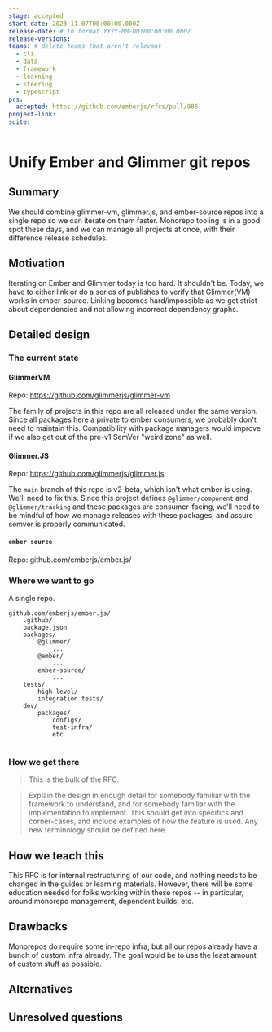 ```yaml
---
stage: accepted
start-date: 2023-11-07T00:00:00.000Z
release-date: # In format YYYY-MM-DDT00:00:00.000Z
release-versions:
teams: # delete teams that aren't relevant
  - cli
  - data
  - framework
  - learning
  - steering
  - typescript
prs:
  accepted: https://github.com/emberjs/rfcs/pull/986
project-link:
suite: 
---
```


<!--- 
Directions for above: 

stage: Leave as is
start-date: Fill in with today's date, 2032-12-01T00:00:00.000Z
release-date: Leave as is
release-versions: Leave as is
teams: Include only the [team(s)](README.md#relevant-teams) for which this RFC applies
prs:
  accepted: Fill this in with the URL for the Proposal RFC PR
project-link: Leave as is
suite: Leave as is
-->

# Unify Ember and Glimmer git repos 

## Summary

We should combine glimmer-vm, glimmer.js, and ember-source repos into a single repo so we can iterate on them faster.
Monorepo tooling is in a good spot these days, and we can manage all projects at once, with their difference release schedules.


## Motivation

Iterating on Ember and Glimmer today is too hard. It shouldn't be. Today, we have to either link or do a series of publishes to verify that Glimmer(VM) works in ember-source. Linking becomes hard/impossible as we get strict about dependencies and not  allowing incorrect dependency graphs.

## Detailed design

### The current state

#### GlimmerVM

Repo: https://github.com/glimmerjs/glimmer-vm

The family of projects in this repo are all released under the same version. Since all packages here a private to ember consumers, we probably don't need to maintain this. Compatibility with package managers would improve if we also get out of the pre-v1 SemVer "weird zone" as well.


#### Glimmer.JS

Repo: https://github.com/glimmerjs/glimmer.js

The `main` branch of this repo is v2-beta, which isn't what ember is using. We'll need to fix this. Since this project defines `@glimmer/component` and `@glimmer/tracking` and these packages are consumer-facing, we'll need to be mindful of how we manage releases with these packages, and assure semver is properly communicated.

#### `ember-source`

Repo: github.com/emberjs/ember.js/


### Where we want to go

A single repo.
```
github.com/emberjs/ember.js/
    .github/
    package.json
    packages/
        @glimmer/
            ...
        @ember/
            ...
        ember-source/
            ...
    tests/
        high level/
        integration tests/
    dev/
        packages/
            configs/
            test-infra/
            etc
            
```

### How we get there

> This is the bulk of the RFC.

> Explain the design in enough detail for somebody
familiar with the framework to understand, and for somebody familiar with the
implementation to implement. This should get into specifics and corner-cases,
and include examples of how the feature is used. Any new terminology should be
defined here.

## How we teach this


This RFC is for internal restructuring of our code, and nothing needs to be changed in the guides or learning materials. However, there will be some education needed for folks working within these repos -- in particular, around monorepo management, dependent builds, etc.

## Drawbacks

Monorepos do require some in-repo infra, but all our repos already have a bunch of custom infra already.
The goal would be to use the least amount of custom stuff as possible.

## Alternatives


## Unresolved questions

